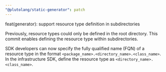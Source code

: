 ```yaml
---
"@plutolang/static-generator": patch
---
```


feat(generator): support resource type definition in subdirectories

Previously, resource types could only be defined in the root directory. This commit enables defining the resource type within subdirectories.

SDK developers can now specify the fully qualified name (FQN) of a resource type in the format `<package_name>.<directory_name>.<class_name>`. In the infrastructure SDK, define the resource type as `<directory_name>.<class_name>`.
